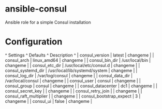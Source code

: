 # ansible-consul
Ansible role for a simple Consul installation


# Configuration

^ Settings                ^ Defaults                      ^ Description ^
| consul_version          | latest                        | changeme    |
| consul_arch             | linux_amd64                   | changeme    |
| consul_bin_dir          | /usr/local/bin                | changeme    |
| consul_etc_dir          | /usr/local/etc/consul.d       | changeme    |
| consul_systemd_dir      | /usr/local/lib/systemd/system | changeme    |
| consul_log_dir          | /var/log/consul               | changeme    |
| consul_data_dir         | /var/local/consul             | changeme    |
| consul_user             | consul                        | changeme    |
| consul_group            | consul                        | changeme    |
| consul_datacenter       | dc1                           | changeme    |
| consul_secret_key       |                               | changeme    |
| consul_retry_join       |                               | changeme    |
| consul_raft_multiplier  |                               | changeme    |
| consul_bootstrap_expect | 3                             | changeme    |
| consul_ui               | false                         | changeme    |

